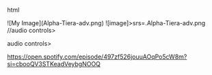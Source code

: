 html
<!DOCTYPE html>
 <head>![My Image](Alpha-Tiera-adv.png)
  <body>![image]>srs=.Alpha-Tiera-adv.png
   //audio controls>

 audio controls>
  <source src="horse.ogg" type="audio/ogg">
  <source src="horse.mp3" type="audio/mpeg">

</audio>https://open.spotify.com/episode/497zf526jouuAOqPo5cW8m?si=cbooQV3STKeadVeybgNOOQ















  

```



